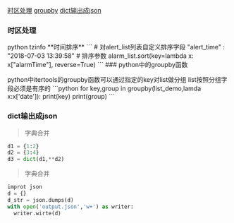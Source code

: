 <a href='#shiqu'>时区处理</a>
<a href='#groupby'>groupby</a>
<a href='#dict_to_json'>dict输出成json</a>


### 时区处理
<p id='shiqu'></p>
python tzinfo
**时间排序**
```
# 对alert_list列表自定义排序字段
"alert_time" : "2018-07-03 13:39:58"
# 排序参数
alarm_list.sort(key=lambda x: x["alarmTime"], reverse=True)
```
### python中的groupby函数
<p id='groupby'></p>
python中itertools的groupby函数可以通过指定的key对list做分组
list按照分组字段必须是有序的
```python
for key,group in groupby(list_demo,lamda x:x['date']):
  print(key)
  print(group)
```
  
### dict输出成json
<p id='dict_to_json'></p>

> 字典合并

```python
d1 = {1:2}
d2 = {3:4}
d3 = dict(d1,**d2)


```
> 字典合并

```python
improt json
d = {}
d_str = json.dumps(d)
with open('output.json','w+') as writer:
  writer.wirte(d)
 
```
